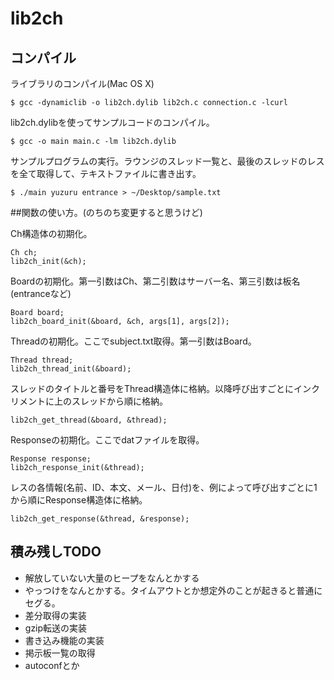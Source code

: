 # lib2ch

## コンパイル

ライブラリのコンパイル(Mac OS X)

`$ gcc -dynamiclib -o lib2ch.dylib lib2ch.c connection.c -lcurl`

lib2ch.dylibを使ってサンプルコードのコンパイル。

    $ gcc -o main main.c -lm lib2ch.dylib

サンプルプログラムの実行。ラウンジのスレッド一覧と、最後のスレッドのレスを全て取得して、テキストファイルに書き出す。

    $ ./main yuzuru entrance > ~/Desktop/sample.txt


##関数の使い方。(のちのち変更すると思うけど)

Ch構造体の初期化。

    Ch ch;
    lib2ch_init(&ch);

Boardの初期化。第一引数はCh、第二引数はサーバー名、第三引数は板名(entranceなど)

    Board board;  
    lib2ch_board_init(&board, &ch, args[1], args[2]);

Threadの初期化。ここでsubject.txt取得。第一引数はBoard。

    Thread thread;  
    lib2ch_thread_init(&board);

スレッドのタイトルと番号をThread構造体に格納。以降呼び出すごとにインクリメントに上のスレッドから順に格納。

    lib2ch_get_thread(&board, &thread);

Responseの初期化。ここでdatファイルを取得。

    Response response;  
    lib2ch_response_init(&thread);

レスの各情報(名前、ID、本文、メール、日付)を、例によって呼び出すごとに1から順にResponse構造体に格納。

    lib2ch_get_response(&thread, &response);

## 積み残しTODO

* 解放していない大量のヒープをなんとかする
* やっつけをなんとかする。タイムアウトとか想定外のことが起きると普通にセグる。
* 差分取得の実装
* gzip転送の実装
* 書き込み機能の実装
* 掲示板一覧の取得
* autoconfとか
